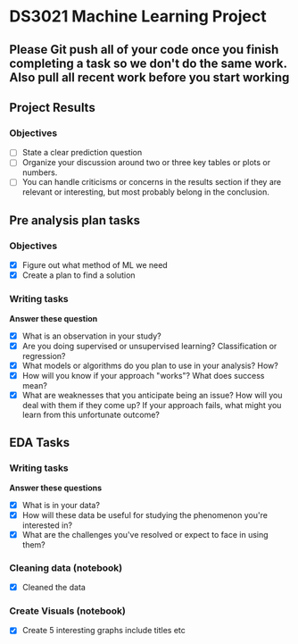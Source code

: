 # DS3021 Machine Learning Project

## Please Git push all of your code once you finish completing a task so we don't do the same work. Also pull all recent work before you start working

## Project Results
### Objectives
- [ ]  State a clear prediction question
- [ ]  Organize your discussion around two or three key tables or plots or numbers.
- [ ]  You can handle criticisms or concerns in the results section if they are relevant or interesting, but most probably belong in the conclusion.

## Pre analysis plan tasks
### Objectives 
- [X] Figure out what method of ML we need
- [X] Create a plan to find a solution
### Writing tasks
**Answer these question** 
- [X] What is an observation in your study?
- [X] Are you doing supervised or unsupervised learning? Classification or regression?
- [X] What models or algorithms do you plan to use in your analysis? How?
- [X] How will you know if your approach "works"? What does success mean?
- [X] What are weaknesses that you anticipate being an issue? How will you deal with them if they come up? If your approach fails, what might you learn from this unfortunate outcome?

## EDA Tasks 
### Writing tasks
**Answer these questions**
- [x] What is in your data?
- [x] How will these data be useful for studying the phenomenon you're interested in?
- [x] What are the challenges you've resolved or expect to face in using them?

### Cleaning data (notebook)
- [x] Cleaned the data

### Create Visuals (notebook)
- [x] Create 5 interesting graphs include titles etc
